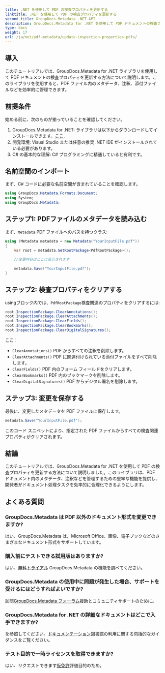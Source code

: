 ```yaml
---
title: .NET を使用して PDF の検査プロパティを更新する
linktitle: .NET を使用して PDF の検査プロパティを更新する
second_title: GroupDocs.Metadata .NET API
description: GroupDocs.Metadata for .NET を使用して PDF ドキュメントの検査プロパティを更新する方法を学習します。C# を使用してメタデータと注釈を効率的に管理します。
type: docs
weight: 17
url: /ja/net/pdf-metadata/update-inspection-properties-pdfs/
---
```

## 導入
このチュートリアルでは、GroupDocs.Metadata for .NET ライブラリを使用して PDF ドキュメントの検査プロパティを更新する方法について説明します。このライブラリを使用すると、PDF ファイル内のメタデータ、注釈、添付ファイルなどを効率的に管理できます。
## 前提条件
始める前に、次のものが揃っていることを確認してください。
1.  GroupDocs.Metadata for .NET: ライブラリは以下からダウンロードしてインストールできます。[ここ](https://releases.groupdocs.com/metadata/net/).
2. 開発環境: Visual Studio または任意の推奨 .NET IDE がインストールされている必要があります。
3. C# の基本的な理解: C# プログラミングに精通していると有利です。

## 名前空間のインポート
まず、C# コードに必要な名前空間が含まれていることを確認します。
```csharp
using GroupDocs.Metadata.Formats.Document;
using System;
using GroupDocs.Metadata;
```
## ステップ1: PDFファイルのメタデータを読み込む
まず、`Metadata` PDF ファイルへのパスを持つクラス:
```csharp
using (Metadata metadata = new Metadata("YourInputFile.pdf"))
{
    var root = metadata.GetRootPackage<PdfRootPackage>();
    
    //変更内容はここに表示されます
    
    metadata.Save("YourInputFile.pdf");
}
```
## ステップ2: 検査プロパティをクリアする
usingブロック内では、`PdfRootPackage`検査関連のプロパティをクリアするには:
```csharp
root.InspectionPackage.ClearAnnotations();
root.InspectionPackage.ClearAttachments();
root.InspectionPackage.ClearFields();
root.InspectionPackage.ClearBookmarks();
root.InspectionPackage.ClearDigitalSignatures();
```
ここ：
- `ClearAnnotations()` PDF からすべての注釈を削除します。
- `ClearAttachments()` PDF に関連付けられている添付ファイルをすべて削除します。
- `ClearFields()` PDF 内のフォーム フィールドをクリアします。
- `ClearBookmarks()` PDF 内のブックマークを削除します。
- `ClearDigitalSignatures()` PDF からデジタル署名を削除します。
## ステップ3: 変更を保存する
最後に、変更したメタデータを PDF ファイルに保存します。
```csharp
metadata.Save("YourInputFile.pdf");
```
このコード スニペットにより、指定された PDF ファイルからすべての検査関連プロパティがクリアされます。

## 結論
このチュートリアルでは、GroupDocs.Metadata for .NET を使用して PDF の検査プロパティを更新する方法について説明しました。このライブラリは、PDF ドキュメント内のメタデータ、注釈などを管理するための堅牢な機能を提供し、開発者がドキュメント処理タスクを効率的に合理化できるようにします。

## よくある質問
### GroupDocs.Metadata は PDF 以外のドキュメント形式を変更できますか?
はい、GroupDocs.Metadata は、Microsoft Office、画像、電子ブックなどのさまざまなドキュメント形式をサポートしています。
### 購入前にテストできる試用版はありますか?
はい、[無料トライアル](https://releases.groupdocs.com/) GroupDocs.Metadata の機能を調べてください。
### GroupDocs.Metadata の使用中に問題が発生した場合、サポートを受けるにはどうすればよいですか?
訪問[GroupDocs.Metadata フォーラム](https://forum.groupdocs.com/c/metadata/14)援助とコミュニティサポートのために。
### GroupDocs.Metadata for .NET の詳細なドキュメントはどこで入手できますか?
を参照してください。[ドキュメンテーション](https://reference.groupdocs.com/metadata/net/)図書館の利用に関する包括的なガイダンスをご覧ください。
### テスト目的で一時ライセンスを取得できますか?
はい、リクエストできます[仮免許](https://purchase.groupdocs.com/temporary-license/)評価目的のため。